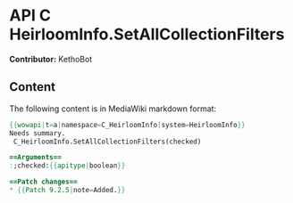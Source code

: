 # API C HeirloomInfo.SetAllCollectionFilters

**Contributor:** KethoBot

## Content

The following content is in MediaWiki markdown format:

```mediawiki
{{wowapi|t=a|namespace=C_HeirloomInfo|system=HeirloomInfo}}
Needs summary.
 C_HeirloomInfo.SetAllCollectionFilters(checked)

==Arguments==
:;checked:{{apitype|boolean}}

==Patch changes==
* {{Patch 9.2.5|note=Added.}}
```